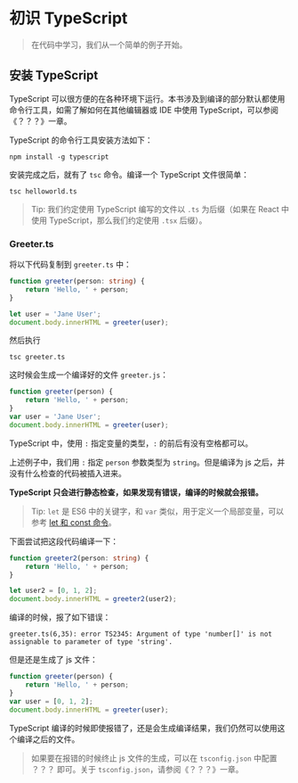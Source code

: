 # 初识 TypeScript

> 在代码中学习，我们从一个简单的例子开始。

## 安装 TypeScript

TypeScript 可以很方便的在各种环境下运行。本书涉及到编译的部分默认都使用命令行工具，如需了解如何在其他编辑器或 IDE 中使用 TypeScript，可以参阅《？？？》一章。

TypeScript 的命令行工具安装方法如下：

```shell
npm install -g typescript
```

安装完成之后，就有了 `tsc` 命令。编译一个 TypeScript 文件很简单：

```shell
tsc helloworld.ts
```

> Tip: 我们约定使用 TypeScript 编写的文件以 `.ts` 为后缀（如果在 React 中使用 TypeScript，那么我们约定使用 `.tsx` 后缀）。

### Greeter.ts

将以下代码复制到 `greeter.ts` 中：

```ts
function greeter(person: string) {
    return 'Hello, ' + person;
}

let user = 'Jane User';
document.body.innerHTML = greeter(user);
```

然后执行

```shell
tsc greeter.ts
```

这时候会生成一个编译好的文件 `greeter.js`：

```js
function greeter(person) {
    return 'Hello, ' + person;
}
var user = 'Jane User';
document.body.innerHTML = greeter(user);
```

TypeScript 中，使用 `:` 指定变量的类型，`:` 的前后有没有空格都可以。

上述例子中，我们用 `:` 指定 `person` 参数类型为 `string`。但是编译为 js 之后，并没有什么检查的代码被插入进来。

**TypeScript 只会进行静态检查，如果发现有错误，编译的时候就会报错。**

> Tip: `let` 是 ES6 中的关键字，和 `var` 类似，用于定义一个局部变量，可以参考 [let 和 const 命令](http://es6.ruanyifeng.com/#docs/let)。

下面尝试把这段代码编译一下：

```ts
function greeter2(person: string) {
    return 'Hello, ' + person;
}

let user2 = [0, 1, 2];
document.body.innerHTML = greeter2(user2);
```

编译的时候，报了如下错误：

```shell
greeter.ts(6,35): error TS2345: Argument of type 'number[]' is not assignable to parameter of type 'string'.
```

但是还是生成了 js 文件：

```js
function greeter(person) {
    return 'Hello, ' + person;
}
var user = [0, 1, 2];
document.body.innerHTML = greeter(user);
```

TypeScript 编译的时候即使报错了，还是会生成编译结果，我们仍然可以使用这个编译之后的文件。

> 如果要在报错的时候终止 js 文件的生成，可以在 `tsconfig.json` 中配置 ？？？ 即可。关于 `tsconfig.json`，请参阅《？？？》一章。
